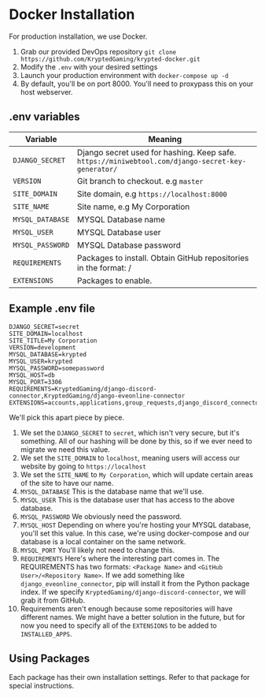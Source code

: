 # Docker Installation
For production installation, we use Docker. 

1. Grab our provided DevOps repository `git clone https://github.com/KryptedGaming/krypted-docker.git`
2. Modify the `.env` with your desired settings
3. Launch your production environment with `docker-compose up -d`
4. By default, you'll be on port 8000. You'll need to proxypass this on your host webserver. 

## .env variables

|   Variable    |    Meaning   |
|  ---  |  ---  |
|   `DJANGO_SECRET`    |   Django secret used for hashing. Keep safe. `https://miniwebtool.com/django-secret-key-generator/`  |
|   `VERSION`    |   Git branch to checkout. e.g `master`   |
|   `SITE_DOMAIN`    |   Site domain, e.g `https://localhost:8000`   |
|   `SITE_NAME`    |   Site name, e.g My Corporation   |
|   `MYSQL_DATABASE`    |   MYSQL Database name    |
|   `MYSQL_USER`    |   MYSQL Database user   |
|   `MYSQL_PASSWORD`    |   MYSQL Database password   |
|   `REQUIREMENTS`    |   Packages to install. Obtain GitHub repositories in the format: <Username>/<Repository>    |
|   `EXTENSIONS`    |   Packages to enable.   |


## Example .env file
```
DJANGO_SECRET=secret
SITE_DOMAIN=localhost
SITE_TITLE=My Corporation
VERSION=development
MYSQL_DATABASE=krypted
MYSQL_USER=krypted
MYSQL_PASSWORD=somepassword
MYSQL_HOST=db
MYSQL_PORT=3306
REQUIREMENTS=KryptedGaming/django-discord-connector,KryptedGaming/django-eveonline-connector
EXTENSIONS=accounts,applications,group_requests,django_discord_connector,django_eveonline_connector
```

We'll pick this apart piece by piece.
1. We set the `DJANGO_SECRET` to `secret`, which isn't very secure, but it's something. All of our hashing will be done by this, so if we ever need to migrate we need this value. 
2. We set the `SITE_DOMAIN` to `localhost`, meaning users will access our website by going to `https://localhost`
3. We set the `SITE_NAME` to `My Corporation`, which will update certain areas of the site to have our name. 
4. `MYSQL_DATABASE` This is the database name that we'll use. 
5. `MYSQL_USER` This is the database user that has access to the above database. 
6. `MYSQL_PASSWORD` We obviously need the password. 
7. `MYSQL_HOST` Depending on where you're hosting your MYSQL database, you'll set this value. In this case, we're using docker-compose and our database is a local container on the same network. 
8. `MYSQL_PORT` You'll likely not need to change this. 
9. `REQUIREMENTS` Here's where the interesting part comes in. The REQUIREMENTS has two formats: `<Package Name>` and `<GitHub User>/<Repository Name>`. If we add something like `django_eveonline_connector`, pip will install it from the Python package index. If we specify `KryptedGaming/django-discord-connector`, we will grab it from GitHub. 
10. Requirements aren't enough because some repositories will have different names. We might have a better solution in the future, but for now you need to specify all of the `EXTENSIONS` to be added to `INSTALLED_APPS`. 

## Using Packages
Each package has their own installation settings. Refer to that package for special instructions. 